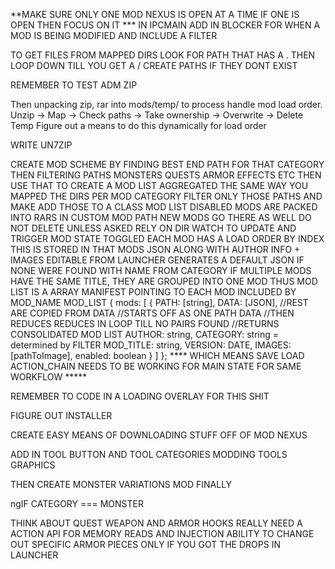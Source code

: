 **MAKE SURE ONLY ONE MOD NEXUS IS OPEN AT A TIME IF ONE IS OPEN THEN FOCUS ON IT ***
IN IPCMAIN ADD IN BLOCKER FOR WHEN A MOD IS BEING MODIFIED AND INCLUDE A FILTER 

TO GET FILES FROM MAPPED DIRS LOOK FOR PATH THAT HAS A . THEN LOOP DOWN TILL YOU GET A /
CREATE PATHS IF THEY DONT EXIST

REMEMBER TO TEST ADM ZIP
<!-- ALSO TO ADD IN PREPARED OR NOT -->
<!-- 
Work on if file exists write, to save flow. Mod folder, NativePC, appState.json
Break off into seperate -->

Then unpacking zip, rar into mods/temp/ to process handle mod load order.
Unzip -> Map -> Check paths -> Take ownership -> Overwrite -> Delete Temp
Figure out a means to do this dynamically for load order
<!-- WRITE UNZIP -->
<!-- WRITE UNRAR -->
WRITE UN7ZIP


<!-- WORK ON DIR WATCH -->
<!-- CREATE A ACTION_CHAIN THAT TRIGGERS EVERY EMIT ON NATIVEPC -->
CREATE MOD SCHEME BY FINDING BEST END PATH FOR THAT CATEGORY THEN FILTERING PATHS
    MONSTERS
    QUESTS
    ARMOR
    EFFECTS
    ETC
THEN USE THAT TO CREATE A MOD LIST
    AGGREGATED THE SAME WAY YOU MAPPED THE DIRS
    PER MOD CATEGORY FILTER ONLY THOSE PATHS
    AND MAKE ADD THOSE TO A CLASS MOD LIST
DISABLED MODS ARE PACKED INTO RARS IN CUSTOM MOD PATH
NEW MODS GO THERE AS WELL
DO NOT DELETE UNLESS ASKED
RELY ON DIR WATCH TO UPDATE AND TRIGGER MOD STATE TOGGLED
EACH MOD HAS A LOAD ORDER BY INDEX
THIS IS STORED IN THAT MODS JSON
ALONG WITH AUTHOR INFO + IMAGES
EDITABLE FROM LAUNCHER
GENERATES A DEFAULT JSON IF NONE WERE FOUND WITH NAME FROM CATEGORY
IF MULTIPLE MODS HAVE THE SAME TITLE, THEY ARE GROUPED INTO ONE MOD
THUS MOD LIST IS A ARRAY MANIFEST POINTING TO EACH MOD INCLUDED BY MOD_NAME
    MOD_LIST {
        mods: [
                {
                    PATH: [string],
                    DATA: [JSON],
                    //REST ARE COPIED FROM DATA
                    //STARTS OFF AS ONE PATH DATA
                    //THEN REDUCES REDUCES IN LOOP TILL NO PAIRS FOUND
                    //RETURNS CONSOLIDATED MOD LIST
                    AUTHOR: string,
                    CATEGORY: string = determined by FILTER
                    MOD_TITLE: string,
                    VERSION: DATE,
                    IMAGES: [pathToImage],
                    enabled: boolean
                }
            ]
    };
**** WHICH MEANS SAVE LOAD ACTION_CHAIN NEEDS TO BE WORKING FOR MAIN STATE FOR SAME WORKFLOW *****

REMEMBER TO CODE IN A LOADING OVERLAY FOR THIS SHIT

FIGURE OUT INSTALLER

CREATE EASY MEANS OF DOWNLOADING STUFF OFF OF MOD NEXUS

ADD IN TOOL BUTTON AND TOOL CATEGORIES
    MODDING TOOLS
    GRAPHICS

THEN CREATE MONSTER VARIATIONS MOD FINALLY

ngIF CATEGORY === MONSTER

THINK ABOUT QUEST WEAPON AND ARMOR HOOKS
REALLY NEED A ACTION API FOR MEMORY READS AND INJECTION
ABILITY TO CHANGE OUT SPECIFIC ARMOR PIECES ONLY IF YOU GOT THE DROPS IN LAUNCHER